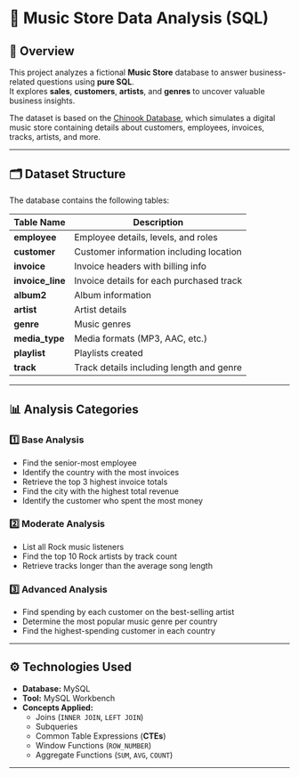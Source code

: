 # 🎵 Music Store Data Analysis (SQL)

## 📌 Overview
This project analyzes a fictional **Music Store** database to answer business-related questions using **pure SQL**.  
It explores **sales**, **customers**, **artists**, and **genres** to uncover valuable business insights.  

The dataset is based on the [Chinook Database](https://github.com/lerocha/chinook-database), which simulates a digital music store containing details about customers, employees, invoices, tracks, artists, and more.

---

## 🗂 Dataset Structure
The database contains the following tables:

| Table Name       | Description |
|------------------|-------------|
| **employee**     | Employee details, levels, and roles |
| **customer**     | Customer information including location |
| **invoice**      | Invoice headers with billing info |
| **invoice_line** | Invoice details for each purchased track |
| **album2**       | Album information |
| **artist**       | Artist details |
| **genre**        | Music genres |
| **media_type**   | Media formats (MP3, AAC, etc.) |
| **playlist**     | Playlists created |
| **track**        | Track details including length and genre |

---

## 📊 Analysis Categories

### **1️⃣ Base Analysis**
- Find the senior-most employee  
- Identify the country with the most invoices  
- Retrieve the top 3 highest invoice totals  
- Find the city with the highest total revenue  
- Identify the customer who spent the most money  

### **2️⃣ Moderate Analysis**
- List all Rock music listeners  
- Find the top 10 Rock artists by track count  
- Retrieve tracks longer than the average song length  

### **3️⃣ Advanced Analysis**
- Find spending by each customer on the best-selling artist  
- Determine the most popular music genre per country  
- Find the highest-spending customer in each country  

---

## ⚙️ Technologies Used
- **Database:** MySQL  
- **Tool:** MySQL Workbench  
- **Concepts Applied:**
  - Joins (`INNER JOIN`, `LEFT JOIN`)
  - Subqueries
  - Common Table Expressions (**CTEs**)
  - Window Functions (`ROW_NUMBER`)
  - Aggregate Functions (`SUM`, `AVG`, `COUNT`)

---



